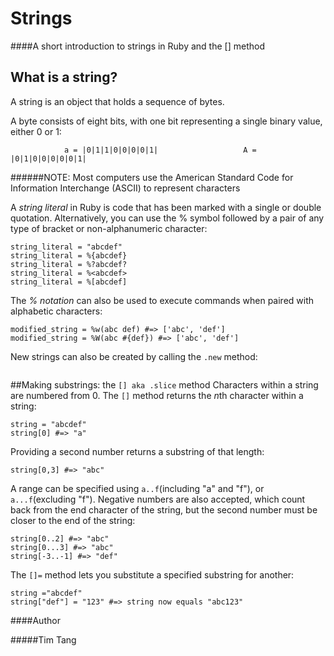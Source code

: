 # Strings
####A short introduction to strings in Ruby and the [] method

## What is a string?
  A string is an object that holds a sequence of bytes. 
  
  A byte consists of eight bits, with one bit representing a single binary value, either 0 or 1:
  
                a = |0|1|1|0|0|0|0|1|                   A = |0|1|0|0|0|0|0|1|            
  
######NOTE: Most computers use the American Standard Code for Information Interchange (ASCII) to represent characters 

  A *string literal* in Ruby is code that has been marked with a single or double quotation. Alternatively, you can use the % symbol followed by a pair of any type of bracket or non-alphanumeric character:
```
string_literal = "abcdef"
string_literal = %{abcdef} 
string_literal = %?abcdef?
string_literal = %<abcdef>
string_literal = %[abcdef] 
```
The *% notation* can also be used to execute commands when paired with alphabetic characters: 
```
modified_string = %w(abc def) #=> ['abc', 'def']
modified_string = %W(abc #{def}) #=> ['abc', 'def']
```
New strings can also be created by calling the ```.new``` method:
```String.new("abcdef")
```

##Making substrings: the ```[] aka .slice``` method
  Characters within a string are numbered from 0. The ```[]``` method returns the *n*th character within a string:
  ```
  string = "abcdef"
  string[0] #=> "a"
  ```
  Providing a second number returns a substring of that length:
  ```
  string[0,3] #=> "abc"
  ```
  A range can be specified using ```a..f```(including "a" and "f"), or ```a...f```(excluding "f"). Negative numbers are also accepted, which count back from the end character of the string, but the second number must be closer to the end of the string:
  ```
  string[0..2] #=> "abc"
  string[0...3] #=> "abc"
  string[-3..-1] #=> "def"
  ```
  The ```[]=``` method lets you substitute a specified substring for another:
  ```
  string ="abcdef"
  string["def"] = "123" #=> string now equals "abc123"
  ```
  
####Author

#####Tim Tang
  
